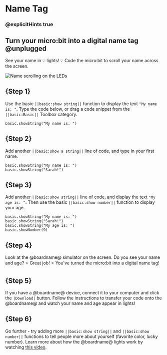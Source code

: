 # Name Tag

### @explicitHints true

## Turn your micro:bit into a digital name tag @unplugged

See your name in 💡 lights! 💡  Code the micro:bit to scroll your name across the screen.

![Name scrolling on the LEDs](/static/mb/projects/name-tag/name-tag.gif)

## {Step 1}

Use the basic ``||basic:show string||`` function to display the text `"My name is: "`. Type the code below, or drag a code snippet from the ``||basic:Basic||`` Toolbox category.

```spy
basic.showString("My name is: ")
```

## {Step 2}

Add another ``||basic:show a string||`` line of code, and type in your first name.

```spy
basic.showString("My name is: ")
basic.showString("Sarah!")
```

## {Step 3}

Add another ``||basic:show string||`` line of code, and display the text `"My age is: "`. Then use the basic ``||basic:show number||`` function to display your age.

```spy
basic.showString("My name is: ")
basic.showString("Sarah!")
basic.showString("My age is: ")
basic.showNumber(9)
```

## {Step 4}

Look at the @boardname@ simulator on the screen. Do you see your name and age? ⭐ Great job! ⭐ You've turned the micro:bit into a digital name tag!

## {Step 5}

If you have a @boardname@ device, connect it to your computer and click the ``|Download|`` button. Follow the instructions to transfer your code onto the @boardname@ and watch your name and age appear in lights! 

## {Step 6}

Go further - try adding more ``||basic:show string||`` and ``||basic:show number||`` functions to tell people more about yourself (favorite color, lucky number). Learn more about how the @boardname@ lights work by watching [this video](https://youtu.be/qqBmvHD5bCw).
